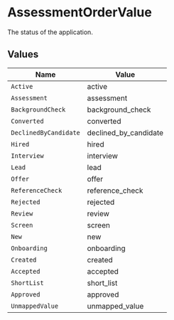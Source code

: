 # AssessmentOrderValue

The status of the application.


## Values

| Name                  | Value                 |
| --------------------- | --------------------- |
| `Active`              | active                |
| `Assessment`          | assessment            |
| `BackgroundCheck`     | background_check      |
| `Converted`           | converted             |
| `DeclinedByCandidate` | declined_by_candidate |
| `Hired`               | hired                 |
| `Interview`           | interview             |
| `Lead`                | lead                  |
| `Offer`               | offer                 |
| `ReferenceCheck`      | reference_check       |
| `Rejected`            | rejected              |
| `Review`              | review                |
| `Screen`              | screen                |
| `New`                 | new                   |
| `Onboarding`          | onboarding            |
| `Created`             | created               |
| `Accepted`            | accepted              |
| `ShortList`           | short_list            |
| `Approved`            | approved              |
| `UnmappedValue`       | unmapped_value        |